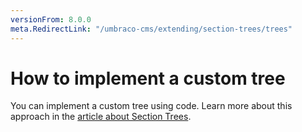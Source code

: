 ```yaml
---
versionFrom: 8.0.0
meta.RedirectLink: "/umbraco-cms/extending/section-trees/trees"
---
```

# How to implement a custom tree

You can implement a custom tree using code. Learn more about this approach in the [article about Section Trees](../../../Extending/Section-Trees/trees).
